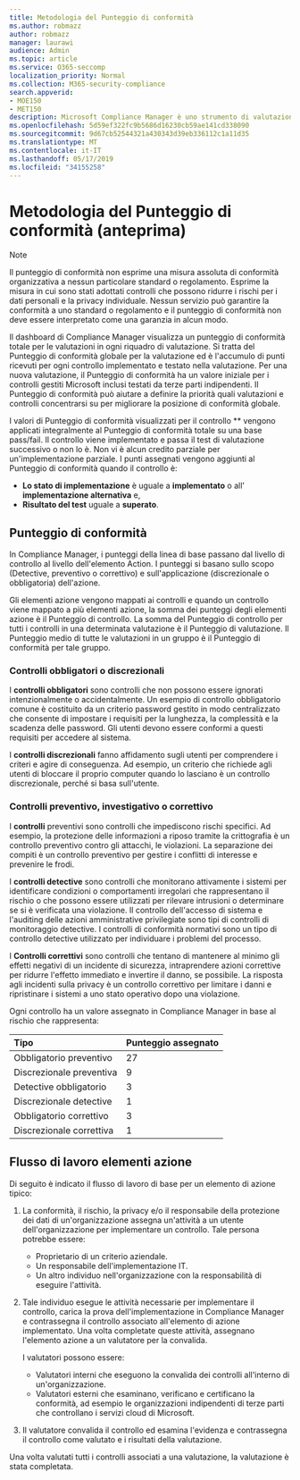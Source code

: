 ```yaml
---
title: Metodologia del Punteggio di conformità
ms.author: robmazz
author: robmazz
manager: laurawi
audience: Admin
ms.topic: article
ms.service: O365-seccomp
localization_priority: Normal
ms.collection: M365-security-compliance
search.appverid:
- MOE150
- MET150
description: Microsoft Compliance Manager è uno strumento di valutazione dei rischi basato sul flusso di lavoro gratuito in Microsoft Service Trust Portal. Compliance Manager consente di monitorare, assegnare e verificare le attività di conformità alle normative relative ai servizi cloud Microsoft.
ms.openlocfilehash: 5d59ef322fc9b5686d16230cb59ae141cd338090
ms.sourcegitcommit: 9d67cb52544321a430343d39eb336112c1a11d35
ms.translationtype: MT
ms.contentlocale: it-IT
ms.lasthandoff: 05/17/2019
ms.locfileid: "34155258"
---
```

# <a name="compliance-score-methodology-preview"></a>Metodologia del Punteggio di conformità (anteprima)

> [!NOTE]
> Il punteggio di conformità non esprime una misura assoluta di conformità organizzativa a nessun particolare standard o regolamento. Esprime la misura in cui sono stati adottati controlli che possono ridurre i rischi per i dati personali e la privacy individuale. Nessun servizio può garantire la conformità a uno standard o regolamento e il punteggio di conformità non deve essere interpretato come una garanzia in alcun modo.

Il dashboard di Compliance Manager visualizza un punteggio di conformità totale per le valutazioni in ogni riquadro di valutazione. Si tratta del Punteggio di conformità globale per la valutazione ed è l'accumulo di punti ricevuti per ogni controllo implementato e testato nella valutazione. Per una nuova valutazione, il Punteggio di conformità ha un valore iniziale per i controlli gestiti Microsoft inclusi testati da terze parti indipendenti. Il Punteggio di conformità può aiutare a definire la priorità quali valutazioni e controlli concentrarsi su per migliorare la posizione di conformità globale.

I valori di Punteggio di conformità visualizzati per il controllo ** vengono applicati integralmente al Punteggio di conformità totale su una base pass/fail. Il controllo viene implementato e passa il test di valutazione successivo o non lo è. Non vi è alcun credito parziale per un'implementazione parziale. I punti assegnati vengono aggiunti al Punteggio di conformità quando il controllo è:

- **Lo stato di implementazione** è uguale a **implementato** o all' **implementazione alternativa** e,
- **Risultato del test** uguale a **superato**.

## <a name="compliance-score"></a>Punteggio di conformità
  
In Compliance Manager, i punteggi della linea di base passano dal livello di controllo al livello dell'elemento Action. I punteggi si basano sullo scopo (Detective, preventivo o correttivo) e sull'applicazione (discrezionale o obbligatoria) dell'azione.

Gli elementi azione vengono mappati ai controlli e quando un controllo viene mappato a più elementi azione, la somma dei punteggi degli elementi azione è il Punteggio di controllo. La somma del Punteggio di controllo per tutti i controlli in una determinata valutazione è il Punteggio di valutazione. Il Punteggio medio di tutte le valutazioni in un gruppo è il Punteggio di conformità per tale gruppo.
  
### <a name="mandatory-or-discretionary-controls"></a>Controlli obbligatori o discrezionali
  
 I **controlli obbligatori** sono controlli che non possono essere ignorati intenzionalmente o accidentalmente. Un esempio di controllo obbligatorio comune è costituito da un criterio password gestito in modo centralizzato che consente di impostare i requisiti per la lunghezza, la complessità e la scadenza delle password. Gli utenti devono essere conformi a questi requisiti per accedere al sistema.
  
 I **controlli discrezionali** fanno affidamento sugli utenti per comprendere i criteri e agire di conseguenza. Ad esempio, un criterio che richiede agli utenti di bloccare il proprio computer quando lo lasciano è un controllo discrezionale, perché si basa sull'utente.
  
### <a name="preventative-detective-or-corrective-controls"></a>Controlli preventivo, investigativo o correttivo
  
 I **controlli** preventivi sono controlli che impediscono rischi specifici. Ad esempio, la protezione delle informazioni a riposo tramite la crittografia è un controllo preventivo contro gli attacchi, le violazioni. La separazione dei compiti è un controllo preventivo per gestire i conflitti di interesse e prevenire le frodi.
  
 I **controlli detective** sono controlli che monitorano attivamente i sistemi per identificare condizioni o comportamenti irregolari che rappresentano il rischio o che possono essere utilizzati per rilevare intrusioni o determinare se si è verificata una violazione. Il controllo dell'accesso di sistema e l'auditing delle azioni amministrative privilegiate sono tipi di controlli di monitoraggio detective. I controlli di conformità normativi sono un tipo di controllo detective utilizzato per individuare i problemi del processo.
  
I **Controlli correttivi** sono controlli che tentano di mantenere al minimo gli effetti negativi di un incidente di sicurezza, intraprendere azioni correttive per ridurre l'effetto immediato e invertire il danno, se possibile. La risposta agli incidenti sulla privacy è un controllo correttivo per limitare i danni e ripristinare i sistemi a uno stato operativo dopo una violazione.
  
Ogni controllo ha un valore assegnato in Compliance Manager in base al rischio che rappresenta:

|**Tipo**|**Punteggio assegnato**|
|:-----|:-----|
| Obbligatorio preventivo | 27 |
| Discrezionale preventiva | 9  |
| Detective obbligatorio | 3 |
| Discrezionale detective | 1 |
| Obbligatorio correttivo | 3 |
| Discrezionale correttiva | 1 |
  
## <a name="action-item-workflow"></a>Flusso di lavoro elementi azione

Di seguito è indicato il flusso di lavoro di base per un elemento di azione tipico:
  
1. La conformità, il rischio, la privacy e/o il responsabile della protezione dei dati di un'organizzazione assegna un'attività a un utente dell'organizzazione per implementare un controllo. Tale persona potrebbe essere:

    - Proprietario di un criterio aziendale.
    - Un responsabile dell'implementazione IT.
    - Un altro individuo nell'organizzazione con la responsabilità di eseguire l'attività.

2. Tale individuo esegue le attività necessarie per implementare il controllo, carica la prova dell'implementazione in Compliance Manager e contrassegna il controllo associato all'elemento di azione implementato. Una volta completate queste attività, assegnano l'elemento azione a un valutatore per la convalida.

    I valutatori possono essere:

    - Valutatori interni che eseguono la convalida dei controlli all'interno di un'organizzazione.
    - Valutatori esterni che esaminano, verificano e certificano la conformità, ad esempio le organizzazioni indipendenti di terze parti che controllano i servizi cloud di Microsoft.

3. Il valutatore convalida il controllo ed esamina l'evidenza e contrassegna il controllo come valutato e i risultati della valutazione.

Una volta valutati tutti i controlli associati a una valutazione, la valutazione è stata completata.